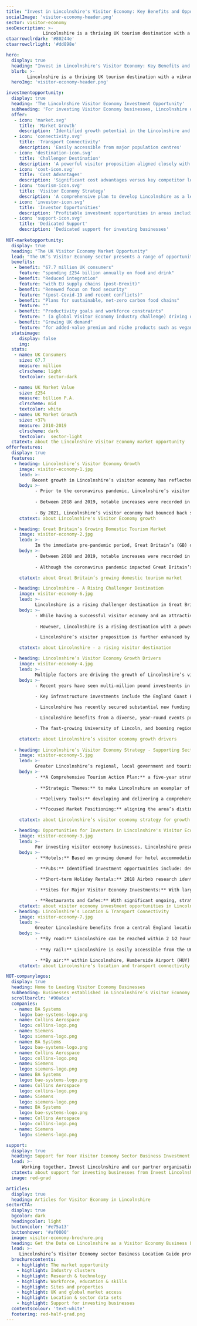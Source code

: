 ```yaml
---
title: "Invest in Lincolnshire's Visitor Economy: Key Benefits and Opportunities"
socialImage: 'visitor-economy-header.png'
sector: visitor-economy
seoDescription: >-
              Lincolnshire is a thriving UK tourism destination with a vibrant visitor economy. The region’s offer aligns strongly with key current UK tourism trends, presenting high-value investment opportunities for businesses across the sector.
ctaarrowclrdark: '#80244e'             
ctaarrowclrlight: '#dd898e'             

hero:
  display: true
  heading: "Invest in Lincolnshire's Visitor Economy: Key Benefits and Opportunities"
  blurb: >-
        Lincolnshire is a thriving UK tourism destination with a vibrant visitor economy. The region’s offer aligns strongly with key current UK tourism trends, presenting high-value investment opportunities for businesses across the sector.
  heroImg: 'visitor-economy-header.png'

investmentopportunity:
  display: true
  heading: 'The Lincolnshire Visitor Economy Investment Opportunity'
  subheading: 'For investing Visitor Economy businesses, Lincolnshire offers:'
  offer:
   - icon: 'market.svg'
     title: 'Market Growth'
     description: 'Identified growth potential in the Lincolnshire and UK visitor economies.' 
   - icon: 'connectivity.svg'
     title: 'Transport Connectivity'
     description: 'Easily accessible from major population centres'
   - icon: 'destination-icon.svg'
     title: 'Challenger Destination'
     description: 'A powerful visitor proposition aligned closely with key growth segments.'           
   - icon: 'cost-icon.svg'
     title: 'Cost Advantages'
     description: 'Significant cost advantages versus key competitor locations.'
   - icon: 'tourism-icon.svg'
     title: 'Visitor Economy Strategy'
     description: 'A comprehensive plan to develop Lincolnshire as a leading tourism destination.'
   - icon: 'investor-icon.svg'
     title: 'Investor Opportunities'
     description: 'Profitable investment opportunities in areas including hotels, pubs, holiday rentals, major attractions, restaurants and cafes.'
   - icon: 'support-icon.svg'
     title: 'Dedicated Support'
     description: 'Dedicated support for investing businesses'    
             
NOT-marketopportunity:
  display: true
  heading: "The UK Visitor Economy Market Opportunity"
  lead: "The UK’s Visitor Economy sector presents a range of opportunities for business investment, growth and reshoring. Key drivers include:"
  benefits:
   - benefit: "67.7 million UK consumers"
     feature: "spending £254 billion annually on food and drink"
   - benefit: "Reduced integration"
     feature: "with EU supply chains (post-Brexit)"
   - benefit: "Renewed focus on food security"
     feature: "(post-Covid-19 and recent conflicts)"
   - benefit: "Plans for sustainable, net-zero carbon food chains"
     feature: ""
   - benefit: "Productivity goals and workforce constraints"
     feature: " (a global Visitor Economy industry challenge) driving demand for new technologies"
   - benefit: "Growing UK demand"
     feature: "for added-value premium and niche products such as vegan, organic, more nutritious and ‘free-from’ foods" 
  statsimage:
     display: false
     img: 
  stats: 
   - name: UK Consumers
     size: 67.7
     measure: million
     clrscheme: light
     textcolor: sector-dark

   - name: UK Market Value
     size: £254
     measure: billion P.A.
     clrscheme: mid
     textcolor: white
   - name: UK Market Growth
     size: +37%
     measure: 2010-2019
     clrscheme: dark
     textcolor:  sector-light     
  ctatext: about the Lincolnshire Visitor Economy market opportunity
offerfeatures:
  display: true
  features:
   - heading: Lincolnshire’s Visitor Economy Growth
     image: visitor-economy-1.jpg
     lead: >-
          Recent growth in Lincolnshire’s visitor economy has reflected the attractiveness of the region’s offer and the rising popularity of domestic tourism among UK residents, presenting investment and growth opportunities for businesses across the sector.
     body: >-
           - Prior to the coronavirus pandemic, Lincolnshire’s visitor economy experienced a sustained period of significant growth - increasing in value by a third between 2012 and 2017.
           
           - Between 2018 and 2019, notable increases were recorded in visitor days (exceeding 50 million in 2019), overall visitor numbers (exceeding 35 million in 2019), visitor expenditure, and the sector’s overall economic impact (reaching £730 million in 2019). 
           
           - By 2021, Lincolnshire’s visitor economy had bounced back strongly from the pandemic, although performance remained behind 2019. UK domestic tourism is projected to return to pre-pandemic levels in 2023, presenting an opportunity for the sector in Lincolnshire to revert to the robust growth of the pre-pandemic period.
     ctatext: about Lincolnshire's Visitor Economy growth  

   - heading: Great Britain’s Growing Domestic Tourism Market
     image: visitor-economy-2.jpg
     lead: >-
           In the immediate pre-pandemic period, Great Britain’s (GB) domestic tourism sector saw growth across categories including overnight trips, holidays, VFR (visiting friends and relatives), and business.
     body: >-
           - Between 2018 and 2019, notable increases were recorded in GB overnight trips and expenditure; GB holiday trips; VFR trips, bednights and expenditure; and GB business trips expenditure. 
  
           - Although the coronavirus pandemic impacted Great Britain’s tourism sector significantly, these positive prior trends, in combination with the pandemic’s positive effect on the ‘staycation’ market, provide a solid basis for post-pandemic growth

     ctatext: about Great Britain’s growing domestic tourism market 

   - heading: Lincolnshire - A Rising Challenger Destination
     image: visitor-economy-6.jpg
     lead: >-
           Lincolnshire is a rising challenger destination in Great Britain’s visitor economy. The area’s powerful visitor proposition aligns closely with key growth segments, creating profitable opportunities for companies across the sector.
     body: >-
           - While having a successful visitor economy and an attractive destination offer, Lincolnshire (along with the wider East Midlands region) currently achieves lower visitor spend than key competitor English regions with historically stronger tourism profiles. 
  
           - However, Lincolnshire is a rising destination with a powerful ‘City, Coast and Countryside’ proposition that aligns closely with key growth areas. These include the ‘empty nester’ and ‘older independent’ visitor segments, and holiday types including overnight/short stay, coastal/seaside, walking/hiking, countryside/village and smaller cities/towns.

           - Lincolnshire’s visitor proposition is further enhanced by significant cost advantages versus key competitor locations. According to 2022 research, Lincolnshire is the UK’s second most affordable visitor destination.

     ctatext: about Lincolnshire - a rising visitor destination 

   - heading: Lincolnshire’s Visitor Economy Growth Drivers
     image: visitor-economy-4.jpg
     lead: >-
           Multiple factors are driving the growth of Lincolnshire’s visitor economy, including major investments in attractions and infrastructure; strategic government funding and support; a diverse events programme; and the area’s thriving education and industrial sectors.
     body: >-
           - Recent years have seen multi-million pound investments in Lincolnshire’s leading visitor attractions, with more than £50 million spent on Lincoln Cathedral, The International Bomber Command Centre, The North Sea Observatory, and Lincoln Castle alone. 
  
           - Key infrastructure investments include the England Coast Path in Lincolnshire. The completion of new sections, planned for 2023-24, is projected to boost visitor numbers - to walk, cycle or ride the trail - benefiting businesses across the visitor economy.

           - Lincolnshire has recently secured substantial new funding from the UK Government for projects that will boost the visitor economy, in areas including business capital investment, sustainable transport, heritage, urban regeneration and digital infrastructure.

           - Lincolnshire benefits from a diverse, year-round events programme, catering to a broad range of visitor demographics.

           - The fast-growing University of Lincoln, and booming regional industries including low carbon energy, agrifood and defence, are further benefiting Lincolnshire’s visitor economy.

     ctatext: about Lincolnshire’s visitor economy growth drivers 
     
   - heading: Lincolnshire’s Visitor Economy Strategy - Supporting Sector Growth
     image: visitor-economy-5.jpg
     lead: >-
           Greater Lincolnshire’s regional, local government and tourism sector organisations are working as an integrated team to grow visitor numbers and create a profitable, low-risk environment for investing businesses.
     body: >-
           - **A Comprehensive Tourism Action Plan:** a five-year strategy for visitor economy growth, with a vision for developing Lincolnshire as a nationally and internationally important tourism destination, by supporting and developing local businesses and encouraging visitor spend. 
  
           - **Strategic Themes:** to make Lincolnshire an exemplar of sustainable tourism; to extend the tourism season; to enhance the visitor offer for a wider range of audiences; to improve sector business productivity; and to improve local infrastructure. 

           - **Delivery Tools:** developing and delivering a comprehensive sector skills training programme; creating a coordinated, networked marketing offer; coordinating survey information to develop an area-wide customer insight programme; maximising partnership working; and improving support for local businesses.

           - **Focused Market Positioning:** aligning the area’s distinctive strengths with high-growth visitor segments and holiday types, and projected key trends.

     ctatext: about Lincolnshire’s visitor economy strategy for growth      

   - heading: Opportunities for Investors in Lincolnshire's Visitor Economy
     image: visitor-economy-3.jpg
     lead: >-
           For investing visitor economy businesses, Lincolnshire presents profitable growth opportunities across a range of areas including hotels, pubs, other accommodation, attractions, and services.
     body: >-
           - **Hotels:** Based on growing demand for hotel accommodation and a more diverse hotel offer, identified investment opportunities include 4-star and boutique hotels, upper-tier budget hotels, and hotels in historic market towns. 2022 research showed a strong, post-pandemic bounce back in hotel occupancy rates and revenue per room.  
  
           - **Pubs:** Identified investment opportunities include: development of bedroom accommodation; upgrading of existing characterful pubs; refurbishment of existing properties; development of gastropubs with boutique bedrooms; development of new-build pubs with budget bedrooms; and provision of non-serviced accommodation at rural pubs. 

           - **Short-term Holiday Rentals:** 2018 Airbnb research identified the East Midlands (which includes Lincolnshire) as the 2nd fastest growing UK destination for guests using Airbnb. The data presents a clear case for investment in Lincoln - a leading historic city destination with significant demand, constrained supply and strong revenues.

           - **Sites for Major Visitor Economy Investments:** With large, cost-competitive sites, easy access to major population centres, and a growing tourism industry, Lincolnshire presents an attractive opportunity for businesses investing in major visitor attractions.

           - **Restaurants and Cafes:** With significant ongoing, strategic investment in market towns, infrastructure and visitor attractions, Lincolnshire presents opportunities for businesses to invest in restaurants and cafes across the area.
     ctatext: about visitor economy investment opportunities in Lincolnshire 
   - heading: Lincolnshire’s Location & Transport Connectivity
     image: visitor-economy-7.jpg
     lead: >-
           Greater Lincolnshire benefits from a central England location and excellent transport connectivity, making it easily accessible from England’s major population centres.
     body: >-
           - **By road:** Lincolnshire can be reached within 2 1⁄2 hours from the major population centres of the Midlands and North of England, and within 2 3⁄4 hours from London. More than 75% of the UK’s population can reach the area within around 3 1⁄2 hours.  
  
           - **By rail:** Lincolnshire is easily accessible from the UK’s major population centres. Lincoln can be reached within 2 hours from London, and within 2 ¼ hours from Manchester.

           - **By air:** within Lincolnshire, Humberside Airport (HUY) offers frequent ‘hub-feeder’ services from/to Amsterdam Schiphol (AMS), with connections from/to 800 global destinations. Airports accessible within 2 hours’ drive time include East Midlands (EMA), Birmingham (BHX), and Leeds-Bradford (LBA).
     ctatext: about Lincolnshire’s location and transport connectivity 

NOT-companylogos:
  display: true
  heading: Home to Leading Visitor Economy Businesses
  subheading: Businesses established in Lincolnshire’s Visitor Economy sector include
  scrollbarclr: '#90a6ca'
  companies:
   - name: BA Systems
     logo: bae-systems-logo.png
   - name: Collins Aerospace
     logo: collins-logo.png
   - name: Siemens
     logo: siemens-logo.png
   - name: BA Systems
     logo: bae-systems-logo.png
   - name: Collins Aerospace
     logo: collins-logo.png
   - name: Siemens
     logo: siemens-logo.png
   - name: BA Systems
     logo: bae-systems-logo.png
   - name: Collins Aerospace
     logo: collins-logo.png
   - name: Siemens
     logo: siemens-logo.png
   - name: BA Systems
     logo: bae-systems-logo.png
   - name: Collins Aerospace
     logo: collins-logo.png
   - name: Siemens
     logo: siemens-logo.png 

support:
  display: true
  heading: Support for Your Visitor Economy Sector Business Investment
  lead: >-
      Working together, Invest Lincolnshire and our partner organisations, including local authorities, education providers and businesses, provide dedicated support to ensure a ‘soft landing’ for companies locating and investing in Lincolnshire.
  ctatext: about support for investing businesses from Invest Lincolnshire
  image: red-grad

articles:
  display: true
  heading: Articles for Visitor Economy in Lincolnshire
sectorCTA:
  display: true
  bgcolor: dark
  headingcolor: light
  buttoncolor: '#e75a13'
  buttonhover: '#af0000'
  image: visitor-economy-brochure.png
  heading: Get the Data on Lincolnshire as a Visitor Economy Business Location
  lead: >-
     Lincolnshire’s Visitor Economy sector Business Location Guide provides essential information and data for companies researching and evaluation Lincolnshire as a potential investment location, including:                                       
  brochurecontents:
    - highlight: The market opportunity
    - highlight: Industry clusters
    - highlight: Research & technology
    - highlight: Workforce, education & skills
    - highlight: Sites and properties
    - highlight: UK and global market access
    - highlight: Location & sector data sets
    - highlight: Support for investing businesses
  contentscolour: 'text-white'
  footerimg: red-half-grad.png 
---
```


